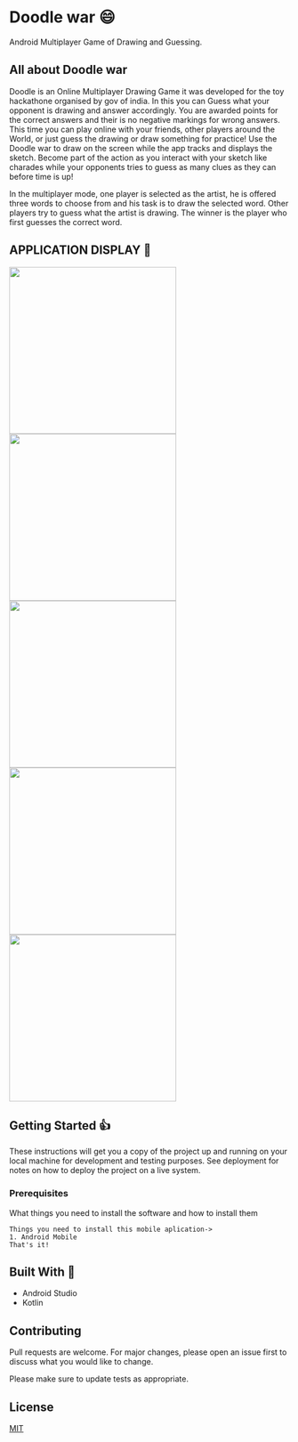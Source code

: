 # Doodle war :smile:
Android Multiplayer Game of Drawing and Guessing. 

## All about Doodle war
Doodle is an Online Multiplayer Drawing Game it was developed for the toy hackathone organised by gov of india. In this you can Guess what your opponent is drawing and answer accordingly. You are awarded points for the correct answers and their is no negative markings for wrong answers. This time you can play online with your friends, other players around the World, or just guess the drawing or draw something for practice!
Use the Doodle war to draw on the screen while the app tracks and displays the sketch. Become part of the action as you interact with your sketch like charades while your opponents tries to guess as many clues as they can before time is up!

In the multiplayer mode, one player is selected as the artist, he is offered three words to choose from and his task is to draw the selected word. Other players try to guess what the artist is drawing. The winner is the player who first guesses the correct word.

## APPLICATION DISPLAY  :eyes:	
<kbd><img src="Screenshots/4.png" width=300></kbd>
<kbd><img src="Screenshots/5.png" width=300></kbd>
<kbd><img src="Screenshots/6.png" width=300></kbd>
<kbd><img src="Screenshots/7.png" width=300></kbd>
<kbd><img src="Screenshots/8.png" width=300></kbd>

## Getting Started :+1:

These instructions will get you a copy of the project up and running on your local machine for development and testing purposes. See deployment for notes on how to deploy the project on a live system.

### Prerequisites

What things you need to install the software and how to install them

```
Things you need to install this mobile aplication->
1. Android Mobile
That's it!
```


## Built With :heartbeat:

* Android Studio
* Kotlin


## Contributing
Pull requests are welcome. For major changes, please open an issue first to discuss what you would like to change.

Please make sure to update tests as appropriate.

## License
[MIT](https://choosealicense.com/licenses/mit/)


